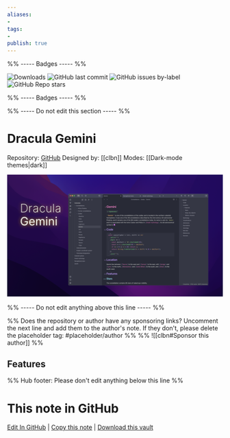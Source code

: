 ```yaml
---
aliases:
- 
tags: 
- 
publish: true
---
```


%% ----- Badges ----- %%

![Downloads](https://img.shields.io/badge/downloads-1914-573E7A?style=for-the-badge&logo=)
![GitHub last commit](https://img.shields.io/github/last-commit/clbn/dracula-gemini?color=573E7A&label=last%20update&logo=github&style=for-the-badge)
![GitHub issues by-label](https://img.shields.io/github/issues/clbn/dracula-gemini/help%20wanted?color=573E7A&logo=github&style=for-the-badge) 
![GitHub Repo stars](https://img.shields.io/github/stars/clbn/dracula-gemini?color=573E7A&logo=github&style=for-the-badge)

%% ----- Badges ----- %%

%% ----- Do not edit this section ----- %%

# Dracula Gemini

Repository: [GitHub](https://github.com/clbn/dracula-gemini)
Designed by: [[clbn]]
Modes: [[Dark-mode themes|dark]]



![screenshot](https://github.com/clbn/dracula-gemini/raw/HEAD/images/cover-thumbnail.png)

%% ----- Do not edit anything above this line ----- %% 

%% Does the repository or author have any sponsoring links? Uncomment the next line and add them to the author's note. If they don't, please delete the placeholder tag: #placeholder/author %%
%% ![[clbn#Sponsor this author]] %%


## Features



%% Hub footer: Please don't edit anything below this line %%

# This note in GitHub

<span class="git-footer">[Edit In GitHub](https://github.dev/obsidian-community/obsidian-hub/blob/main/02%20-%20Community%20Expansions/02.05%20All%20Community%20Expansions/Themes/Dracula%20Gemini.md "git-hub-edit-note") | [Copy this note](https://raw.githubusercontent.com/obsidian-community/obsidian-hub/main/02%20-%20Community%20Expansions/02.05%20All%20Community%20Expansions/Themes/Dracula%20Gemini.md "git-hub-copy-note") | [Download this vault](https://github.com/obsidian-community/obsidian-hub/archive/refs/heads/main.zip "git-hub-download-vault") </span>
